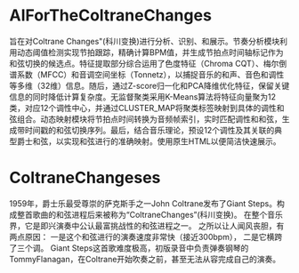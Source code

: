 # AIForTheColtraneChanges
旨在对Coltrane Changes"(科川变换)进行分析、识别、和展示。节奏分析模块利用动态阈值检测实现节拍跟踪，精确计算BPM值，并生成节拍点时间轴标记作为和弦切换的候选点。特征提取部分综合运用了色度特征（Chroma CQT）、梅尔倒谱系数（MFCC）和音调空间坐标（Tonnetz），以捕捉音乐的和声、音色和调性等多维（32维）信息。随后，通过Z-score归一化和PCA降维优化特征，保留关键信息的同时降低计算复杂度。无监督聚类采用K-Means算法将特征向量聚为12类，对应12个调性中心，并通过CLUSTER_MAP将聚类标签映射到具体的调性和弦组合。动态映射模块将节拍点时间转换为音频帧索引，实时匹配调性和和弦，生成带时间戳的和弦切换序列。最后，结合音乐理论，预设12个调性及其关联的典型爵士和弦，以实现和弦进行的准确映射。使用原生HTML以便简洁快速展示。
# ColtraneChangeses
1959年，爵士乐最受尊崇的萨克斯手之一John Coltrane发布了Giant Steps。构成整首歌曲的和弦进程后来被称为“ColtraneChanges”(科川变换)。
在整个音乐界，它是即兴演奏中公认最富挑战性的和弦进程之一。
之所以让人闻风丧胆，有两点原因：
一是这个和弦进行的演奏速度非常快（接近300bpm），
二是它横跨了三个调。
Giant Steps这首歌难度极高，初版录音中负责弹奏钢琴的TommyFlanagan，在Coltrane开始吹奏之前，甚至无法从容完成自己的演奏。
